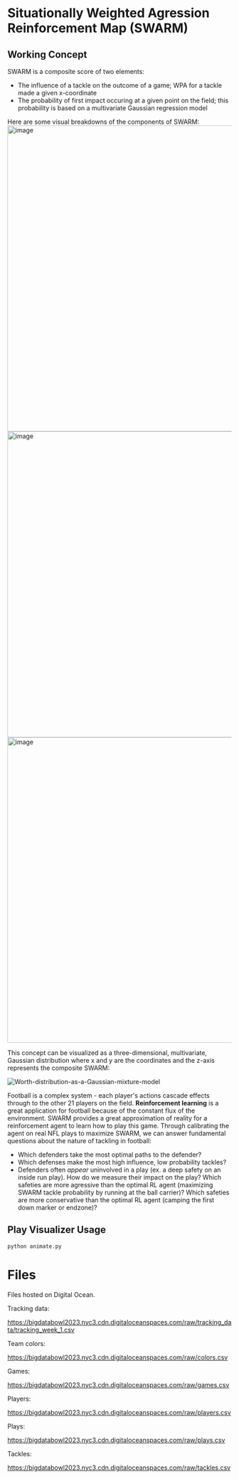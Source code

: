 # Situationally Weighted Agression Reinforcement Map (SWARM)

## Working Concept
SWARM is a composite score of two elements:

- The influence of a tackle on the outcome of a game; WPA for a tackle made a given x-coordinate
- The probability of first impact occuring at a given point on the field; this probability is based on a multivariate Gaussian regression model

Here are some visual breakdowns of the components of SWARM: 
<img width="688" alt="image" src="https://github.com/tbryan2/nfl-big-data-bowl-2024/assets/29851231/1a208e21-4674-44b2-ba57-f2f6aa3f0871">
<img width="688" alt="image" src="https://github.com/tbryan2/nfl-big-data-bowl-2024/assets/29851231/b8bafe24-9041-458f-8df1-7ceb90443dd7">
<img width="687" alt="image" src="https://github.com/tbryan2/nfl-big-data-bowl-2024/assets/29851231/8e9aeeb8-9029-4caa-9cd1-9e317466a617">

This concept can be visualized as a three-dimensional, multivariate, Gaussian distribution where x and y are the coordinates and the z-axis represents the composite SWARM:

![Worth-distribution-as-a-Gaussian-mixture-model](https://github.com/tbryan2/nfl-big-data-bowl-2024/assets/29851231/cf6122cf-67ac-46b8-8dbf-c24429a33759)

Football is a complex system - each player's actions cascade effects through to the other 21 players on the field. __Reinforcement learning__ is a great application for football because of the constant flux of the environment. SWARM provides a great approximation of reality for a reinforcement agent to learn how to play this game. Through calibrating the agent on real NFL plays to maximize SWARM, we can answer fundamental questions about the nature of tackling in football:

- Which defenders take the most optimal paths to the defender?
- Which defenses make the most high influence, low probability tackles?
- Defenders often _appear_ uninvolved in a play (ex. a deep safety on an inside run play). How do we measure their impact on the play? Which safeties are more agressive than the optimal RL agent (maximizing SWARM tackle probability by running at the ball carrier)? Which safeties are more conservative than the optimal RL agent (camping the first down marker or endzone)?

## Play Visualizer Usage

```bash
python animate.py
```

# Files

Files hosted on Digital Ocean.

Tracking data:

https://bigdatabowl2023.nyc3.cdn.digitaloceanspaces.com/raw/tracking_data/tracking_week_1.csv

Team colors:

https://bigdatabowl2023.nyc3.cdn.digitaloceanspaces.com/raw/colors.csv

Games:

https://bigdatabowl2023.nyc3.cdn.digitaloceanspaces.com/raw/games.csv

Players:

https://bigdatabowl2023.nyc3.cdn.digitaloceanspaces.com/raw/players.csv

Plays:

https://bigdatabowl2023.nyc3.cdn.digitaloceanspaces.com/raw/plays.csv

Tackles:

https://bigdatabowl2023.nyc3.cdn.digitaloceanspaces.com/raw/tackles.csv
